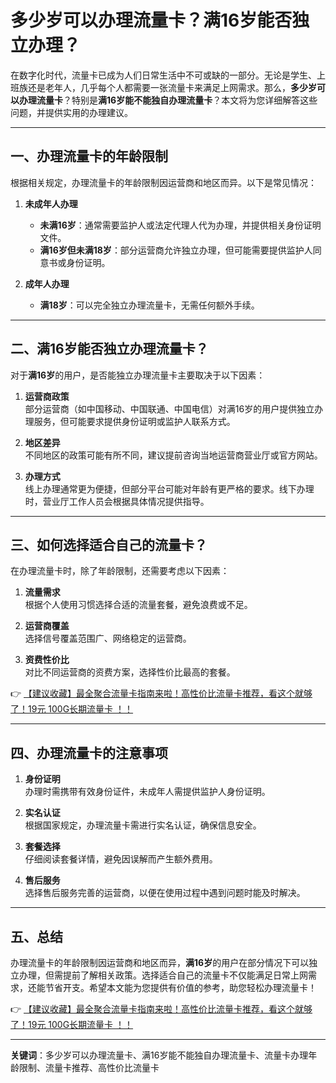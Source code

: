 # 多少岁可以办理流量卡？满16岁能否独立办理？

在数字化时代，流量卡已成为人们日常生活中不可或缺的一部分。无论是学生、上班族还是老年人，几乎每个人都需要一张流量卡来满足上网需求。那么，**多少岁可以办理流量卡**？特别是**满16岁能不能独自办理流量卡**？本文将为您详细解答这些问题，并提供实用的办理建议。

---

## 一、办理流量卡的年龄限制

根据相关规定，办理流量卡的年龄限制因运营商和地区而异。以下是常见情况：

1. **未成年人办理**  
   - **未满16岁**：通常需要监护人或法定代理人代为办理，并提供相关身份证明文件。  
   - **满16岁但未满18岁**：部分运营商允许独立办理，但可能需要提供监护人同意书或身份证明。

2. **成年人办理**  
   - **满18岁**：可以完全独立办理流量卡，无需任何额外手续。

---

## 二、满16岁能否独立办理流量卡？

对于**满16岁**的用户，是否能独立办理流量卡主要取决于以下因素：

1. **运营商政策**  
   部分运营商（如中国移动、中国联通、中国电信）对满16岁的用户提供独立办理服务，但可能要求提供身份证明或监护人联系方式。

2. **地区差异**  
   不同地区的政策可能有所不同，建议提前咨询当地运营商营业厅或官方网站。

3. **办理方式**  
   线上办理通常更为便捷，但部分平台可能对年龄有更严格的要求。线下办理时，营业厅工作人员会根据具体情况提供指导。

---

## 三、如何选择适合自己的流量卡？

在办理流量卡时，除了年龄限制，还需要考虑以下因素：

1. **流量需求**  
   根据个人使用习惯选择合适的流量套餐，避免浪费或不足。

2. **运营商覆盖**  
   选择信号覆盖范围广、网络稳定的运营商。

3. **资费性价比**  
   对比不同运营商的资费方案，选择性价比最高的套餐。

👉 [【建议收藏】最全聚合流量卡指南来啦！高性价比流量卡推荐，看这个就够了！19元 100G长期流量卡 ！！](https://bit.ly/Liuliangka)

---

## 四、办理流量卡的注意事项

1. **身份证明**  
   办理时需携带有效身份证件，未成年人需提供监护人身份证明。

2. **实名认证**  
   根据国家规定，办理流量卡需进行实名认证，确保信息安全。

3. **套餐选择**  
   仔细阅读套餐详情，避免因误解而产生额外费用。

4. **售后服务**  
   选择售后服务完善的运营商，以便在使用过程中遇到问题时能及时解决。

---

## 五、总结

办理流量卡的年龄限制因运营商和地区而异，**满16岁**的用户在部分情况下可以独立办理，但需提前了解相关政策。选择适合自己的流量卡不仅能满足日常上网需求，还能节省开支。希望本文能为您提供有价值的参考，助您轻松办理流量卡！

👉 [【建议收藏】最全聚合流量卡指南来啦！高性价比流量卡推荐，看这个就够了！19元 100G长期流量卡 ！！](https://bit.ly/Liuliangka)

---

**关键词**：多少岁可以办理流量卡、满16岁能不能独自办理流量卡、流量卡办理年龄限制、流量卡推荐、高性价比流量卡